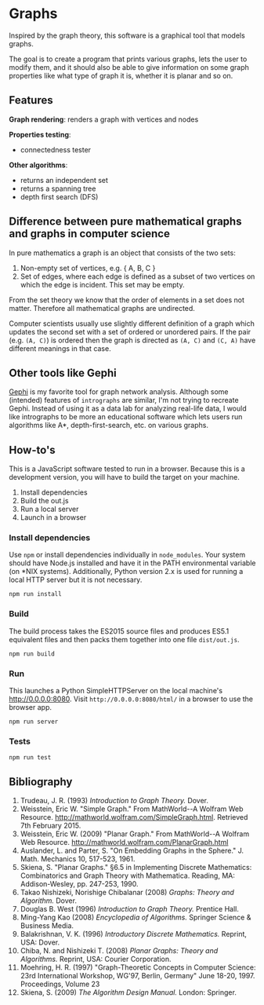# Graphs

Inspired by the graph theory, this software is a graphical tool that models
graphs.

The goal is to create a program that prints various graphs, lets the user
to modify them, and it should also be able to give information on some graph
properties like what type of graph it is, whether it is planar and so on.

## Features

**Graph rendering**: renders a graph with vertices and nodes

**Properties testing**:

- connectedness tester

**Other algorithms**:

- returns an independent set
- returns a spanning tree
- depth first search (DFS)

## Difference between pure mathematical graphs and graphs in computer science

In pure mathematics a graph is an object that consists of the two sets:

1. Non-empty set of vertices, e.g. { A, B, C }
2. Set of edges, where each edge is defined as a subset of two vertices on which the edge is incident. This set may be empty.

From the set theory we know that the order of elements in a set does not matter.
Therefore all mathematical graphs are undirected.

Computer scientists usually use slightly different definition of a graph which
updates the second set with a set of ordered or unordered pairs. If the pair
(e.g. `(A, C)`) is ordered then the graph is directed as `(A, C)` and `(C, A)`
have different meanings in that case.

## Other tools like Gephi

[Gephi](https://gephi.github.io) is my favorite tool for graph network analysis. Although some (intended) features of `intrographs` are similar, I'm not trying to recreate Gephi. Instead of using it as a data lab for analyzing real-life data, I would like intrographs to be more an educational software which lets users run algorithms like A*, depth-first-search, etc. on various graphs.

## How-to's

This is a JavaScript software tested to run in a browser. Because this is a development version, you will have to build the target on your machine.

1. Install dependencies
2. Build the out.js
3. Run a local server
4. Launch in a browser

### Install dependencies

Use `npm` or install dependencies individually in `node_modules`. Your system should have Node.js installed and have it in the PATH environmental variable (on *NIX systems). Additionally, Python version 2.x is used for running a local HTTP server but it is not necessary.

    npm run install

### Build

The build process takes the ES2015 source files and produces ES5.1 equivalent files and then packs them together into one file `dist/out.js`.

    npm run build

### Run

This launches a Python SimpleHTTPServer on the local machine's http://0.0.0.0:8080. Visit `http://0.0.0.0:8080/html/`
in a browser to use the browser app.

    npm run server

### Tests

    npm run test

## Bibliography

1. Trudeau, J. R. (1993) *Introduction to Graph Theory.* Dover.
2. Weisstein, Eric W. "Simple Graph." From MathWorld--A Wolfram Web Resource. http://mathworld.wolfram.com/SimpleGraph.html. Retrieved 7th February 2015.
3. Weisstein, Eric W. (2009) "Planar Graph." From MathWorld--A Wolfram Web Resource. http://mathworld.wolfram.com/PlanarGraph.html
4. Auslander, L. and Parter, S. "On Embedding Graphs in the Sphere." J. Math. Mechanics 10, 517-523, 1961.
5. Skiena, S. "Planar Graphs." §6.5 in Implementing Discrete Mathematics: Combinatorics and Graph Theory with Mathematica. Reading, MA: Addison-Wesley, pp. 247-253, 1990.
6. Takao Nishizeki, Norishige Chibalanar (2008) *Graphs: Theory and Algorithm.* Dover.
7. Douglas B. West (1996) *Introduction to Graph Theory.* Prentice Hall.
8. Ming-Yang Kao (2008) *Encyclopedia of Algorithms.* Springer Science & Business Media.
9. Balakrishnan, V. K. (1996) *Introductory Discrete Mathematics.* Reprint, USA: Dover.
10. Chiba, N. and Nishizeki T. (2008) *Planar Graphs: Theory and Algorithms.* Reprint, USA: Courier Corporation.
11. Moehring, H. R. (1997) "Graph-Theoretic Concepts in Computer Science: 23rd International Workshop, WG'97, Berlin, Germany" June 18-20, 1997. Proceedings, Volume 23
12. Skiena, S. (2009) *The Algorithm Design Manual.* London: Springer.

